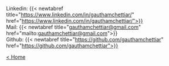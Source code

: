 Linkedin: {{< newtabref title="https://www.linkedin.com/in/gauthamchettiar/" href="https://www.linkedin.com/in/gauthamchettiar/">}} <br>
Mail: {{< newtabref title="gauthamchettiar@gmail.com" href="mailto:gauthamchettiar@gmail.com">}}<br>
Github: {{< newtabref title="https://github.com/gauthamchettiar" href="https://github.com/gauthamchettiar">}}

[< Home](/)
